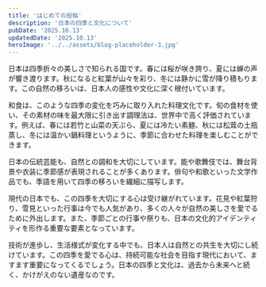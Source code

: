 ```yaml
---
title: 'はじめての投稿'
description: '日本の四季と文化について'
pubDate: '2025.10.13'
updatedDate: '2025.10.13'
heroImage: '../../assets/blog-placeholder-3.jpg'
---
```


日本は四季折々の美しさで知られる国です。春には桜が咲き誇り、夏には蝉の声が響き渡ります。秋になると紅葉が山々を彩り、冬には静かに雪が降り積もります。この自然の移ろいは、日本人の感性や文化に深く根付いています。

和食は、このような四季の変化を巧みに取り入れた料理文化です。旬の食材を使い、その素材の味を最大限に引き出す調理法は、世界中で高く評価されています。例えば、春には若竹と山菜の天ぷら、夏には冷たい素麺、秋には松茸の土瓶蒸し、冬には温かい鍋料理というように、季節に合わせた料理を楽しむことができます。

日本の伝統芸能も、自然との調和を大切にしています。能や歌舞伎では、舞台背景や衣装に季節感が表現されることが多くあります。俳句や和歌といった文学作品でも、季語を用いて四季の移ろいを繊細に描写します。

現代の日本でも、この四季を大切にする心は受け継がれています。花見や紅葉狩り、雪見といった行事は今でも人気があり、多くの人々が自然の美しさを愛でるために外出します。また、季節ごとの行事や祭りも、日本の文化的アイデンティティを形作る重要な要素となっています。

技術が進歩し、生活様式が変化する中でも、日本人は自然との共生を大切にし続けています。この四季を愛でる心は、持続可能な社会を目指す現代において、ますます重要になってくるでしょう。日本の四季と文化は、過去から未来へと続く、かけがえのない遺産なのです。